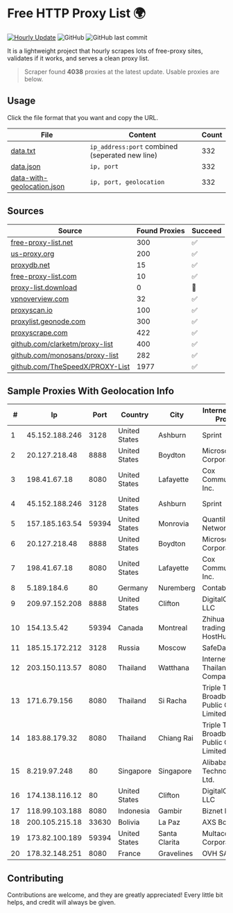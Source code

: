 
# Free HTTP Proxy List 🌍

[![Hourly Update](https://github.com/mertguvencli/http-proxy-list/actions/workflows/main.yml/badge.svg?branch=main)](https://github.com/mertguvencli/http-proxy-list/actions/workflows/main.yml)
![GitHub](https://img.shields.io/github/license/mertguvencli/http-proxy-list)
![GitHub last commit](https://img.shields.io/github/last-commit/mertguvencli/http-proxy-list)

It is a lightweight project that hourly scrapes lots of free-proxy sites, validates if it works, and serves a clean proxy list.


> Scraper found **4038** proxies at the latest update. Usable proxies are below.

## Usage

Click the file format that you want and copy the URL.


|File|Content|Count|
|----|-------|-----|
|[data.txt](https://raw.githubusercontent.com/mertguvencli/http-proxy-list/main/proxy-list/data.txt)|`ip_address:port` combined (seperated new line)|332|
|[data.json](https://raw.githubusercontent.com/mertguvencli/http-proxy-list/main/proxy-list/data.json)|`ip, port`|332|
|[data-with-geolocation.json](https://raw.githubusercontent.com/mertguvencli/http-proxy-list/main/proxy-list/data-with-geolocation.json)|`ip, port, geolocation`|332|

## Sources

|Source|Found Proxies|Succeed|
|------|-------------|-------|
|[free-proxy-list.net](https://free-proxy-list.net)|300|✅|
|[us-proxy.org](https://www.us-proxy.org)|200|✅|
|[proxydb.net](http://proxydb.net)|15|✅|
|[free-proxy-list.com](https://free-proxy-list.com/?page=&port=&type%5B%5D=http&type%5B%5D=https&up_time=0&search=Search)|10|✅|
|[proxy-list.download](https://www.proxy-list.download/HTTP)|0|🚫|
|[vpnoverview.com](https://vpnoverview.com/privacy/anonymous-browsing/free-proxy-servers)|32|✅|
|[proxyscan.io](https://www.proxyscan.io)|100|✅|
|[proxylist.geonode.com](https://proxylist.geonode.com/api/proxy-list?limit=300&page=1&sort_by=lastChecked&sort_type=desc&protocols=http,https)|300|✅|
|[proxyscrape.com](https://api.proxyscrape.com/v2/?request=displayproxies&protocol=http&timeout=10000&country=all&ssl=all&anonymity=all)|422|✅|
|[github.com/clarketm/proxy-list](https://raw.githubusercontent.com/clarketm/proxy-list/master/proxy-list-raw.txt)|400|✅|
|[github.com/monosans/proxy-list](https://raw.githubusercontent.com/monosans/proxy-list/main/proxies/http.txt)|282|✅|
|[github.com/TheSpeedX/PROXY-List](https://raw.githubusercontent.com/TheSpeedX/PROXY-List/master/http.txt)|1977|✅|


## Sample Proxies With Geolocation Info

|#|Ip|Port|Country|City|Internet Service Provider|
|-|--|----|-------|----|-------------------------|
|1|45.152.188.246|3128|United States|Ashburn|Sprint|
|2|20.127.218.48|8888|United States|Boydton|Microsoft Corporation|
|3|198.41.67.18|8080|United States|Lafayette|Cox Communications Inc.|
|4|45.152.188.246|3128|United States|Ashburn|Sprint|
|5|157.185.163.54|59394|United States|Monrovia|Quantil Networks Inc|
|6|20.127.218.48|8888|United States|Boydton|Microsoft Corporation|
|7|198.41.67.18|8080|United States|Lafayette|Cox Communications Inc.|
|8|5.189.184.6|80|Germany|Nuremberg|Contabo GmbH|
|9|209.97.152.208|8888|United States|Clifton|DigitalOcean, LLC|
|10|154.13.5.42|59394|Canada|Montreal|Zhihua Lu trading as HostHub|
|11|185.15.172.212|3128|Russia|Moscow|SafeData LLC|
|12|203.150.113.57|8080|Thailand|Watthana|Internet Thailand Company Ltd.|
|13|171.6.79.156|8080|Thailand|Si Racha|Triple T Broadband Public Company Limited|
|14|183.88.179.32|8080|Thailand|Chiang Rai|Triple T Broadband Public Company Limited|
|15|8.219.97.248|80|Singapore|Singapore|Alibaba (US) Technology Co., Ltd.|
|16|174.138.116.12|80|United States|Clifton|DigitalOcean, LLC|
|17|118.99.103.188|8080|Indonesia|Gambir|Biznet Metronet|
|18|200.105.215.18|33630|Bolivia|La Paz|AXS Bolivia S. A.|
|19|173.82.100.189|59394|United States|Santa Clarita|Multacom Corporation|
|20|178.32.148.251|8080|France|Gravelines|OVH SAS|



## Contributing

Contributions are welcome, and they are greatly appreciated! Every
little bit helps, and credit will always be given.


